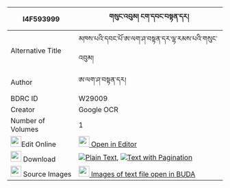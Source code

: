 |I4F593999|གསུང་འབུམ། ངག་དབང་བསྟན་དར། 
| --- | --- 
|Alternative Title |མཁས་པའི་དབང་པོ་ཨ་ལག་ཤ་བསྟན་དར་ལྷ་རམས་པའི་གསུང་འབུམ།
|Author| ཨ་ལག་ཤ་བསྟན་དར།
|BDRC ID | W29009
|Creator | Google OCR
|Number of Volumes| 1
|<img width="25" src="https://img.icons8.com/color/25/000000/edit-property.png">Edit Online| [<img width="25" src="https://avatars.githubusercontent.com/u/45091458?s=200&v=4"> Open in Editor](http://editor.openpecha.org/I4F593999)
|<img width="25" src="https://img.icons8.com/fluent/48/000000/download-2.png"/>  Download | [![](https://img.icons8.com/color/20/000000/txt.png)Plain Text](https://github.com/Openpecha/I4F593999/releases/download/v1/sungbum_ngawang_ten_dar_plain_I4F593999.zip), [![](https://img.icons8.com/color/20/000000/txt.png)Text with Pagination](https://github.com/Openpecha/I4F593999/releases/download/v1/sungbum_ngawang_ten_dar_pages_I4F593999.zip)
|<img width="25" src="https://img.icons8.com/plasticine/100/000000/pictures-folder.png"/>  Source Images | [<img width="25" src="https://library.bdrc.io/icons/BUDA-small.svg"> Images of text file open in BUDA](https://library.bdrc.io/show/bdr:W29009)